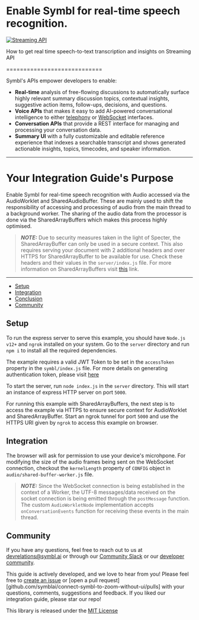 Enable Symbl for real-time speech recognition.
============================

[![Streaming API](https://img.shields.io/badge/symbl-streaming-brightgreen)](https://docs.symbl.ai/docs/streamingapi/guides/get-realtime-transcription)

How to get real time speech-to-text transcription and insights on Streaming API

============================


Symbl's APIs empower developers to enable: 

- **Real-time** analysis of free-flowing discussions to automatically surface highly relevant summary discussion topics, contextual insights, suggestive action items, follow-ups, decisions, and questions.
- **Voice APIs** that makes it easy to add AI-powered conversational intelligence to either [telephony][telephony] or [WebSocket][websocket] interfaces.
- **Conversation APIs** that provide a REST interface for managing and processing your conversation data.
- **Summary UI** with a fully customizable and editable reference experience that indexes a searchable transcript and shows generated actionable insights, topics, timecodes, and speaker information.

<hr />

# Your Integration Guide's Purpose 

Enable Symbl for real-time speech recognition with Audio accessed via the AudioWorklet and SharedAudioBuffer. These are mainly used to shift the responsibility of accessing and processing of audio from the main thread to a background worker. The sharing of the audio data from the processor is done via the SharedArrayBuffers which makes this process highly optimised.

> **_NOTE:_** Due to security measures taken in the light of Specter, the SharedArrayBuffer can only be used in a secure context. This also requires serving your document with 2 additional headers and over HTTPS for SharedArrayBuffer to be available for use. Check these headers and their values in the `server/index.js` file. For more information on SharedArrayBuffers visit [this](https://developer.mozilla.org/en-US/docs/Web/JavaScript/Reference/Global_Objects/SharedArrayBuffer) link.

<hr />

 * [Setup](#setup)
 * [Integration](#integration)
 * [Conclusion](#conclusion)
 * [Community](#community)

## Setup 

To run the express server to serve this example, you should have `Node.js v12+` and `ngrok` installed on your system. Go to the `server` directory and run `npm i` to install all the required dependencies.

The example requires a valid JWT Token to be set in the `accessToken` property in the `symbl/index.js` file. For more details on generating authentication token, please visit [here](https://docs.symbl.ai/docs/developer-tools/authentication)

To start the server, run `node index.js` in the `server` directory. This will start an instance of express HTTP server on port `5000`.

For running this example with SharedArrayBuffers, the next step is to access the example via HTTPS to ensure secure context for AudioWorklet and SharedArrayBuffer. Start an ngrok tunnel for port `5000` and use the HTTPS URI given by `ngrok` to access this example on browser. 

## Integration 

The browser will ask for permission to use your device's microhpone. For modifying the size of the audio frames being sent on the WebSocket connection, checkout the `kernelLength` property of `CONFIG` object in `audio/shared-buffer-worker.js` file.

> **_NOTE:_** Since the WebSocket connection is being established in the context of a Worker, the UTF-8 messages/data received on the socket connection is being emitted through the `postMessage` function. The custom `AudioWorkletNode` implementation accepts `onConversationEvents` function for receiving these events in the main thread.

## Community

If you have any questions, feel free to reach out to us at devrelations@symbl.ai or through our [Community Slack][slack] or our [developer community][developer_community]. 

This guide is actively developed, and we love to hear from you! Please feel free to [create an issue][issues] or [open a pull request][github.com/symblai/connect-symbl-to-zoom-without-ui/pulls] with your questions, comments, suggestions and feedback. If you liked our integration guide, please star our repo!


This library is released under the [MIT License][license]

[license]: LICENSE.txt
[telephony]: https://docs.symbl.ai/docs/telephony/overview/post-api
[websocket]: https://docs.symbl.ai/docs/streamingapi/overview/introduction
[developer_community]: https://community.symbl.ai/?_ga=2.134156042.526040298.1609788827-1505817196.1609788827
[slack]: https://join.slack.com/t/symbldotai/shared_invite/zt-4sic2s11-D3x496pll8UHSJ89cm78CA
[signup]: https://platform.symbl.ai/?_ga=2.63499307.526040298.1609788827-1505817196.1609788827
[issues]: https://github.com/symblai/connect-symbl-to-zoom-without-ui/issues
[pulls]: https://github.com/connect-symbl-to-zoom-without-ui/pulls
